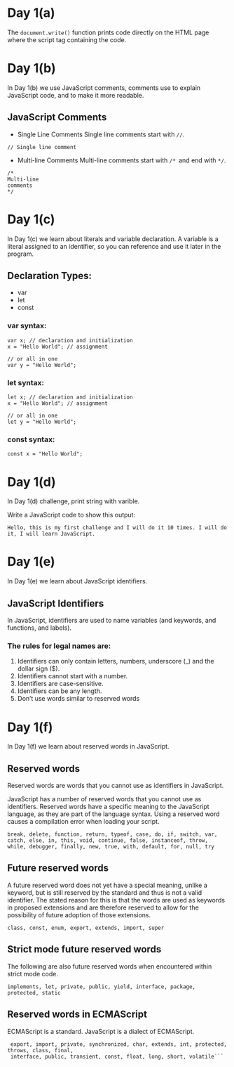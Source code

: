 # Day 1(a)
The ```document.write()``` function prints code directly on the HTML page where the script tag containing the code. 

# Day 1(b)
In Day 1(b) we use JavaScript comments, comments use to explain JavaScript code, and to make it more readable.

## JavaScript Comments
* Single Line Comments
Single line comments start with ```//```.
```
// Single line comment
```
* Multi-line Comments
Multi-line comments start with ```/* ```and end with ```*/```.
```
/*
Multi-line 
comments
*/
```


# Day 1(c)
In Day 1(c) we learn about literals and variable declaration.
A variable is a literal assigned to an identifier, so you can reference and use it later in the program.

## Declaration Types:
* var
* let
* const

### var syntax:
```
var x; // declaration and initialization
x = "Hello World"; // assignment

// or all in one
var y = "Hello World";
```

### let syntax:
```
let x; // declaration and initialization
x = "Hello World"; // assignment

// or all in one
let y = "Hello World";
```

### const syntax:
```
const x = "Hello World";
```

# Day 1(d)
In Day 1(d) challenge, print string with varible.

Write a JavaScript code to show this output:
```
Hello, this is my first challenge and I will do it 10 times. I will do it, I will learn JavaScript.
```

# Day 1(e)
In Day 1(e) we learn about JavaScript identifiers.

## JavaScript Identifiers
In JavaScript, identifiers are used to name variables (and keywords, and functions, and labels).

### The rules for legal names are: 
1. Identifiers can only contain letters, numbers, underscore (_) and the dollar sign ($).
2. Identifiers cannot start with a number.
3. Identifiers are case-sensitive.
4. Identifiers can be any length.
5. Don’t use words similar to reserved words

# Day 1(f)
In Day 1(f) we learn about reserved words in JavaScript.

## Reserved words
Reserved words are words that you cannot use as identifiers in JavaScript.

JavaScript has a number of reserved words that you cannot use as identifiers. Reserved words have a specific meaning to the JavaScript language, as they are part of the language syntax. Using a reserved word causes a compilation error when loading your script.

```break, delete, function, return, typeof, case, do, if, switch, var, catch, else, in, this, void, continue, false, instanceof, throw, while, debugger, finally, new, true, with, default, for, null, try ```

## Future reserved words
A future reserved word does not yet have a special meaning, unlike a keyword, but is still reserved by the standard and thus is not a valid identifier. The stated reason for this is that the words are used as keywords in proposed extensions and are therefore reserved to allow for the possibility of future adoption of those extensions.

```class, const, enum, export, extends, import, super```

## Strict mode future reserved words
The following are also future reserved words when encountered within strict mode code.

```implements, let, private, public, yield, interface, package, protected, static```

## Reserved words in ECMAScript
ECMAScript is a standard. JavaScript is a dialect of ECMAScript.
```￼abstract, double, goto, native, static, boolean, enum, implements, package, super, byte,
￼export, import, private, synchronized, char, extends, int, protected, throws, class, final,
￼interface, public, transient, const, float, long, short, volatile```

